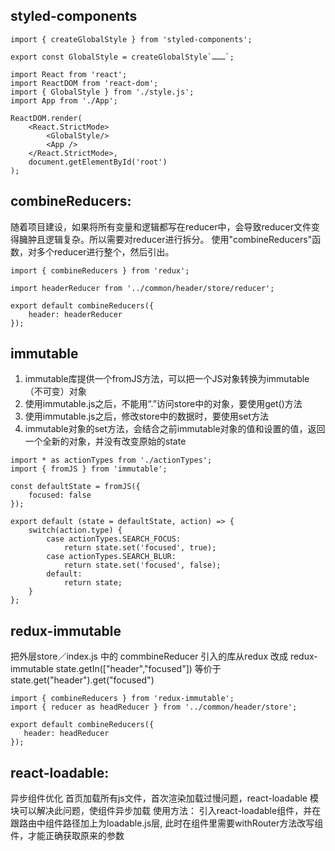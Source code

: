 ## styled-components
```
import { createGlobalStyle } from 'styled-components';

export const GlobalStyle = createGlobalStyle`………`;
```
```
import React from 'react';
import ReactDOM from 'react-dom';
import { GlobalStyle } from './style.js';
import App from './App';

ReactDOM.render(
    <React.StrictMode>
        <GlobalStyle/>
        <App />
    </React.StrictMode>,
    document.getElementById('root')
);
```

## combineReducers:
随着项目建设，如果将所有变量和逻辑都写在reducer中，会导致reducer文件变得臃肿且逻辑复杂。所以需要对reducer进行拆分。 使用"combineReducers"函数，对多个reducer进行整个，然后引出。 
```
import { combineReducers } from 'redux';

import headerReducer from '../common/header/store/reducer';

export default combineReducers({
    header: headerReducer
});
```

## immutable
1. immutable库提供一个fromJS方法，可以把一个JS对象转换为immutable（不可变）对象
2. 使用immutable.js之后，不能用“.”访问store中的对象，要使用get()方法
3. 使用immutable.js之后，修改store中的数据时，要使用set方法
4. immutable对象的set方法，会结合之前immutable对象的值和设置的值，返回一个全新的对象，并没有改变原始的state
```
import * as actionTypes from './actionTypes';
import { fromJS } from 'immutable';

const defaultState = fromJS({
    focused: false
});

export default (state = defaultState, action) => {
    switch(action.type) {
        case actionTypes.SEARCH_FOCUS:
            return state.set('focused', true);
        case actionTypes.SEARCH_BLUR:
            return state.set('focused', false);    
        default:
            return state;
    }
};
```
## redux-immutable
把外层store／index.js 中的 commbineReducer 引入的库从redux 改成 redux-immutable
state.getIn(["header","focused"]) 等价于 state.get("header").get("focused")
 ```
import { combineReducers } from 'redux-immutable';
import { reducer as headReducer } from '../common/header/store';

export default combineReducers({
    header: headReducer
});
```

## react-loadable:
异步组件优化 
首页加载所有js文件，首次渲染加载过慢问题，react-loadable 模块可以解决此问题，使组件异步加载 
使用方法： 引入react-loadable组件，并在跟路由中组件路径加上为loadable.js层, 此时在组件里需要withRouter方法改写组件，才能正确获取原来的参数
